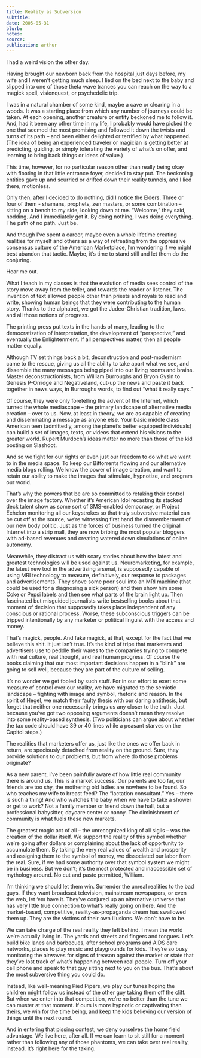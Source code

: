 ```yaml
---
title: Reality as Subversion
subtitle:
date: 2005-05-31
blurb:
notes:
source:
publication: arthur
---
```


I had a weird vision the other day.

Having brought our newborn back from the hospital just days before, my wife and I weren't getting much sleep. I lied on the bed next to the baby and slipped into one of those theta wave trances you can reach on the way to a magick spell, visionquest, or psychedelic trip.

I was in a natural chamber of some kind, maybe a cave or clearing in a woods. It was a starting place from which any number of journeys could be taken. At each opening, another creature or entity beckoned me to follow it. And, had it been any other time in my life, I probably would have picked the one that seemed the most promising and followed it down the twists and turns of its path – and been either delighted or terrified by what happened. (The idea of being an experienced traveler or magician is getting better at predicting, guiding, or simply tolerating the variety of what’s on offer, and learning to bring back things or ideas of value.)

This time, however, for no particular reason other than really being okay with floating in that little entrance foyer, decided to stay put. The beckoning entities gave up and scurried or drifted down their reality tunnels, and I lied there, motionless.

Only then, after I decided to do nothing, did I notice the Elders. Three or four of them - shamans, prophets, zen masters, or some combination – sitting on a bench to my side, looking down at me. “Welcome,” they said, nodding. And I immediately got it. By doing nothing, I was doing everything. The path of no path. Just be.

And though I’ve spent a career, maybe even a whole lifetime creating realities for myself and others as a way of retreating from the oppressive consensus culture of the American Marketplace, I’m wondering if we might best abandon that tactic. Maybe, it’s time to stand still and let them do the conjuring.

Hear me out.

What I teach in my classes is that the evolution of media sees control of the story move away from the teller, and towards the reader or listener. The invention of text allowed people other than priests and royals to read and write, showing human beings that they were contributing to the human story. Thanks to the alphabet, we got the Judeo-Christian tradition, laws, and all those notions of progress.

The printing press put texts in the hands of many, leading to the democratization of interpretation, the development of “perspective,” and eventually the Enlightenment. If all perspectives matter, then all people matter equally.

Although TV set things back a bit, deconstruction and post-modernism came to the rescue, giving us all the ability to take apart what we see, and dissemble the many messages being piped into our living rooms and brains. Master deconstructionists, from William Burroughs and Bryon Gysin to Genesis P-Orridge and Negativeland, cut-up the news and paste it back together in news ways, in Burroughs words, to find out “what it really says.”

Of course, they were only foretelling the advent of the Internet, which turned the whole mediascape – the primary landscape of alternative media creation – over to us. Now, at least in theory, we are as capable of creating and disseminating a message as anyone else. Your basic middle class American teen (admittedly, among the planet’s better equipped individuals) can build a set of images, texts, or videos that extend his visions to the greater world. Rupert Murdoch’s ideas matter no more than those of the kid posting on Slashdot.

And so we fight for our rights or even just our freedom to do what we want to in the media space. To keep our Bittorrents flowing and our alternative media blogs rolling. We know the power of image creation, and want to retain our ability to make the images that stimulate, hypnotize, and program our world.

That’s why the powers that be are so committed to retaking their control over the image factory. Whether it’s American Idol recasting its stacked deck talent show as some sort of SMS-enabled democracy, or Project Echelon monitoring all our keystrokes so that truly subversive material can be cut off at the source, we’re witnessing first hand the dismemberment of our new body politic. Just as the forces of business turned the original Internet into a strip mall, they are now bribing the most popular bloggers with ad-based revenues and creating watered down simulations of online autonomy.

Meanwhile, they distract us with scary stories about how the latest and greatest technologies will be used against us. Neuromarketing, for example, the latest new tool in the advertising arsenal, is supposedly capable of using MRI technology to measure, definitively, our response to packages and advertisements. They shove some poor soul into an MRI machine (that could be used for a diagnosing a sick person) and then show him some Coke or Pepsi labels and then see what parts of the brain light up. Then fascinated but misguided journalists write bestselling books about that moment of decision that supposedly takes place independent of any conscious or rational process. Worse, these subconscious triggers can be tripped intentionally by any marketer or political linguist with the access and money.

That’s magick, people. And fake magick, at that, except for the fact that we believe this shit. It just isn’t true. It’s the kind of tripe that marketers and advertisers use to peddle their wares to the companies trying to compete with real culture, real thought, and real human progress. Of course the books claiming that our most important decisions happen in a “blink” are going to sell well, because they are part of the culture of selling.

It’s no wonder we get fooled by such stuff. For in our effort to exert some measure of control over our reality, we have migrated to the semiotic landscape – fighting with image and symbol, rhetoric and reason. In the spirit of Hegel, we match their faulty thesis with our daring antithesis, but forget that neither one necessarily brings us any closer to the truth. Just because you’ve got two opposing arguments doesn’t mean they resolve into some reality-based synthesis. (Two politicians can argue about whether the tax code should have 39 or 40 lines while a peasant starves on the Capitol steps.)

The realities that marketers offer us, just like the ones we offer back in return, are speciously detached from reality on the ground. Sure, they provide solutions to our problems, but from where do those problems originate?

As a new parent, I’ve been painfully aware of how little real community there is around us. This is a market success. Our parents are too far, our friends are too shy, the mothering old ladies are nowhere to be found. So who teaches my wife to breast feed? The “lactation consultant.” Yes – there is such a thing! And who watches the baby when we have to take a shower or get to work? Not a family member or friend down the hall, but a professional babysitter, daycare center or nanny. The diminishment of community is what fuels these new markets.

The greatest magic act of all – the unrecognized king of all sigils – was the creation of the dollar itself. We support the reality of this symbol whether we’re going after dollars or complaining about the lack of opportunity to accumulate them. By taking the very real values of wealth and prosperity and assigning them to the symbol of money, we dissociated our labor from the real. Sure, if we had some authority over that symbol system we might be in business. But we don’t; it’s the most protected and inaccessible set of mythology around. No cut and paste permitted, William.

I’m thinking we should let them win. Surrender the unreal realities to the bad guys. If they want broadcast television, mainstream newspapers, or even the web, let ‘em have it. They’ve conjured up an alternative universe that has very little true connection to what’s really going on here. And the market-based, competitive, reality-as-propaganda dream has swallowed them up. They are the victims of their own illusions. We don’t have to be.

We can take charge of the real reality they left behind. I mean the world we’re actually living in. The yards and streets and fingers and tongues. Let’s build bike lanes and barbecues, after school programs and AIDS care networks, places to play music and playgrounds for kids. They’re so busy monitoring the airwaves for signs of treason against the market or state that they’ve lost track of what’s happening between real people. Turn off your cell phone and speak to that guy sitting next to you on the bus. That’s about the most subversive thing you could do.

Instead, like well-meaning Pied Pipers, we play our tunes hoping the children might follow us instead of the other guy taking them off the cliff. But when we enter into that competition, we’re no better than the tune we can muster at that moment. If ours is more hypnotic or captivating than theirs, we win for the time being, and keep the kids believing our version of things until the next round.

And in entering that pissing contest, we deny ourselves the home field advantage. We live here, after all. If we can learn to sit still for a moment rather than following any of those phantoms, we can take over real reality, instead. It’s right here for the taking.
